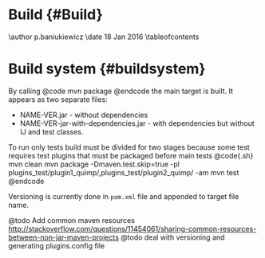 
# Build {#Build}

\author p.baniukiewicz
\date 18 Jan 2016
\tableofcontents

# Build system {#buildsystem}

By calling
@code
	mvn package
@endcode
the main target is built. It appears as two separate files:
- NAME-VER.jar - without dependencies
- NAME-VER-jar-with-dependencies.jar - with dependencies but without IJ and test classes.

To run only tests build must be divided for two stages because some test requires 
test plugins that must be packaged before main tests
@code{.sh}
mvn clean
mvn package -Dmaven.test.skip=true -pl plugins_test/plugin1_quimp/,plugins_test/plugin2_quimp/ -am
mvn test
@endcode

Versioning is currently done in `pom.xml` file and appended to target file name.
 
@todo Add common maven resources http://stackoverflow.com/questions/11454061/sharing-common-resources-between-non-jar-maven-projects
@todo deal with versioning and generating plugins.config file